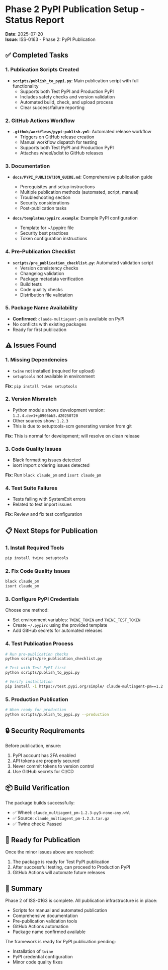 # Phase 2 PyPI Publication Setup - Status Report

**Date**: 2025-07-20  
**Issue**: ISS-0163 - Phase 2: PyPI Publication

## ✅ Completed Tasks

### 1. Publication Scripts Created
- **`scripts/publish_to_pypi.py`**: Main publication script with full functionality
  - Supports both Test PyPI and Production PyPI
  - Includes safety checks and version validation
  - Automated build, check, and upload process
  - Clear success/failure reporting

### 2. GitHub Actions Workflow
- **`.github/workflows/pypi-publish.yml`**: Automated release workflow
  - Triggers on GitHub release creation
  - Manual workflow dispatch for testing
  - Supports both Test PyPI and Production PyPI
  - Attaches wheel/sdist to GitHub releases

### 3. Documentation
- **`docs/PYPI_PUBLICATION_GUIDE.md`**: Comprehensive publication guide
  - Prerequisites and setup instructions
  - Multiple publication methods (automated, script, manual)
  - Troubleshooting section
  - Security considerations
  - Post-publication tasks

- **`docs/templates/pypirc.example`**: Example PyPI configuration
  - Template for ~/.pypirc file
  - Security best practices
  - Token configuration instructions

### 4. Pre-Publication Checklist
- **`scripts/pre_publication_checklist.py`**: Automated validation script
  - Version consistency checks
  - Changelog validation
  - Package metadata verification
  - Build tests
  - Code quality checks
  - Distribution file validation

### 5. Package Name Availability
- **Confirmed**: `claude-multiagent-pm` is available on PyPI
- No conflicts with existing packages
- Ready for first publication

## ⚠️ Issues Found

### 1. Missing Dependencies
- `twine` not installed (required for upload)
- `setuptools` not available in environment

**Fix**: `pip install twine setuptools`

### 2. Version Mismatch
- Python module shows development version: `1.2.4.dev1+g0906bb5.d20250720`
- Other sources show: `1.2.3`
- This is due to setuptools-scm generating version from git

**Fix**: This is normal for development; will resolve on clean release

### 3. Code Quality Issues
- Black formatting issues detected
- isort import ordering issues detected

**Fix**: Run `black claude_pm` and `isort claude_pm`

### 4. Test Suite Failures
- Tests failing with SystemExit errors
- Related to test import issues

**Fix**: Review and fix test configuration

## 📋 Next Steps for Publication

### 1. Install Required Tools
```bash
pip install twine setuptools
```

### 2. Fix Code Quality Issues
```bash
black claude_pm
isort claude_pm
```

### 3. Configure PyPI Credentials
Choose one method:
- Set environment variables: `TWINE_TOKEN` and `TWINE_TEST_TOKEN`
- Create `~/.pypirc` using the provided template
- Add GitHub secrets for automated releases

### 4. Test Publication Process
```bash
# Run pre-publication checks
python scripts/pre_publication_checklist.py

# Test with Test PyPI first
python scripts/publish_to_pypi.py

# Verify installation
pip install -i https://test.pypi.org/simple/ claude-multiagent-pm==1.2.3
```

### 5. Production Publication
```bash
# When ready for production
python scripts/publish_to_pypi.py --production
```

## 🔒 Security Requirements

Before publication, ensure:
1. PyPI account has 2FA enabled
2. API tokens are properly secured
3. Never commit tokens to version control
4. Use GitHub secrets for CI/CD

## 📦 Build Verification

The package builds successfully:
- ✅ Wheel: `claude_multiagent_pm-1.2.3-py3-none-any.whl`
- ✅ Source: `claude_multiagent_pm-1.2.3.tar.gz`
- ✅ Twine check: Passed

## 🚀 Ready for Publication

Once the minor issues above are resolved:
1. The package is ready for Test PyPI publication
2. After successful testing, can proceed to Production PyPI
3. GitHub Actions will automate future releases

## 📝 Summary

Phase 2 of ISS-0163 is complete. All publication infrastructure is in place:
- Scripts for manual and automated publication
- Comprehensive documentation
- Pre-publication validation tools
- GitHub Actions automation
- Package name confirmed available

The framework is ready for PyPI publication pending:
- Installation of `twine` 
- PyPI credential configuration
- Minor code quality fixes